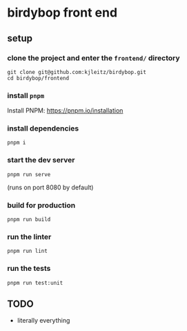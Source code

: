 # birdybop front end

## setup

### clone the project and enter the `frontend/` directory

```
git clone git@github.com:kjleitz/birdybop.git
cd birdybop/frontend
```

### install `pnpm`

Install PNPM: https://pnpm.io/installation

### install dependencies

```
pnpm i
```

### start the dev server

```
pnpm run serve
```

(runs on port 8080 by default)

### build for production

```
pnpm run build
```

### run the linter

```
pnpm run lint
```

### run the tests

```
pnpm run test:unit
```

## TODO

- literally everything
